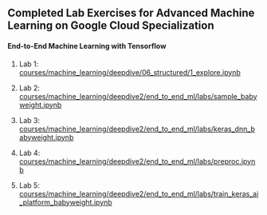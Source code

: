 ## Completed Lab Exercises for Advanced Machine Learning on Google Cloud Specialization

#### End-to-End Machine Learning with Tensorflow 
1. Lab 1: [courses/machine_learning/deepdive/06_structured/1_explore.ipynb](courses/machine_learning/deepdive/06_structured/1_explore.ipynb)
2. Lab 2: [courses/machine_learning/deepdive2/end_to_end_ml/labs/sample_babyweight.ipynb](courses/machine_learning/deepdive2/end_to_end_ml/labs/sample_babyweight.ipynb)

3. Lab 3: [courses/machine_learning/deepdive2/end_to_end_ml/labs/keras_dnn_babyweight.ipynb](courses/machine_learning/deepdive2/end_to_end_ml/labs/keras_dnn_babyweight.ipynb)
4. Lab 4: [courses/machine_learning/deepdive2/end_to_end_ml/labs/preproc.ipynb](courses/machine_learning/deepdive2/end_to_end_ml/labs/preproc.ipynb)
5. Lab 5: [courses/machine_learning/deepdive2/end_to_end_ml/labs/train_keras_ai_platform_babyweight.ipynb](courses/machine_learning/deepdive2/end_to_end_ml/labs/train_keras_ai_platform_babyweight.ipynb)

